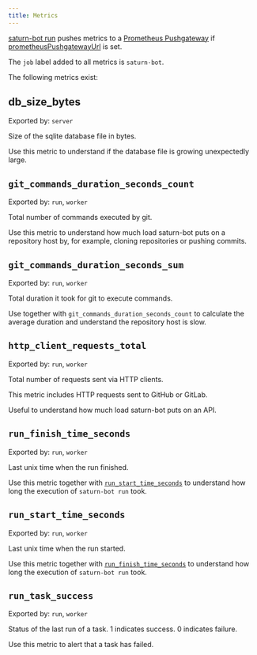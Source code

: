 ```yaml
---
title: Metrics
---
```


[saturn-bot run](../reference/commands/run.md) pushes metrics
to a [Prometheus Pushgateway](https://github.com/prometheus/pushgateway)
if [prometheusPushgatewayUrl](../reference/configuration.md#prometheuspushgatewayurl) is set.

The `job` label added to all metrics is `saturn-bot`.

The following metrics exist:

## db_size_bytes

Exported by: `server`

Size of the sqlite database file in bytes.

Use this metric to understand if the database file is growing unexpectedly large.

## `git_commands_duration_seconds_count`

Exported by: `run`, `worker`

Total number of commands executed by git.

Use this metric to understand how much load saturn-bot puts
on a repository host by, for example, cloning repositories or pushing commits.

## `git_commands_duration_seconds_sum`

Exported by: `run`, `worker`

Total duration it took for git to execute commands.

Use together with `git_commands_duration_seconds_count` to calculate the average duration
and understand the repository host is slow.

## `http_client_requests_total`

Exported by: `run`, `worker`

Total number of requests sent via HTTP clients.

This metric includes HTTP requests sent to GitHub or GitLab.

Useful to understand how much load saturn-bot puts on an API.

## `run_finish_time_seconds`

Exported by: `run`, `worker`

Last unix time when the run finished.

Use this metric together with [`run_start_time_seconds`](#run_start_time_seconds)
to understand how long the execution of `saturn-bot run` took.

## `run_start_time_seconds`

Exported by: `run`, `worker`

Last unix time when the run started.

Use this metric together with [`run_finish_time_seconds`](#run_finish_time_seconds)
to understand how long the execution of `saturn-bot run` took.

## `run_task_success`

Exported by: `run`, `worker`

Status of the last run of a task. 1 indicates success. 0 indicates failure.

Use this metric to alert that a task has failed.
